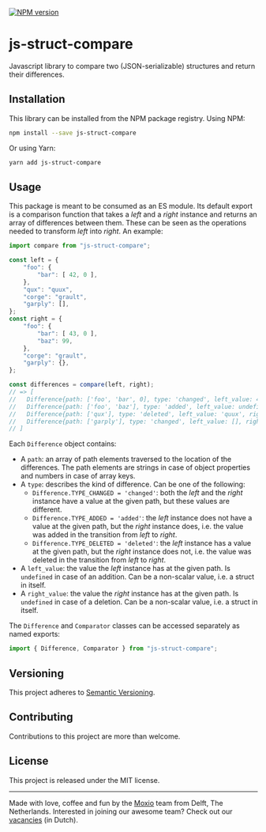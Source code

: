 [![NPM version](https://img.shields.io/npm/v/js-struct-compare.svg)](https://www.npmjs.com/package/js-struct-compare)

js-struct-compare
=================
Javascript library to compare two (JSON-serializable) structures and return their
differences.

Installation
------------
This library can be installed from the NPM package registry. Using NPM:
```sh
npm install --save js-struct-compare
```
Or using Yarn:
```sh
yarn add js-struct-compare
```

Usage
-----
This package is meant to be consumed as an ES module. Its default export is a
comparison function that takes a _left_ and a _right_ instance and returns an
array of differences between them. These can be seen as the operations needed
to transform _left_ into _right_. An example:
```js
import compare from "js-struct-compare";

const left = {
    "foo": {
        "bar": [ 42, 0 ],
    },
    "qux": "quux",
    "corge": "grault",
    "garply": [],
};
const right = {
    "foo": {
        "bar": [ 43, 0 ],
        "baz": 99,
    },
    "corge": "grault",
    "garply": {},
};

const differences = compare(left, right);
// => [
//   Difference{path: ['foo', 'bar', 0], type: 'changed', left_value: 42, right_value: 43},
//   Difference{path: ['foo', 'baz'], type: 'added', left_value: undefined, right_value: 99},
//   Difference{path: ['qux'], type: 'deleted', left_value: 'quux', right_value: undefined}
//   Difference{path: ['garply'], type: 'changed', left_value: [], right_value: {}},
// ]
```

Each `Difference` object contains:

* A `path`: an array of path elements traversed to the location of the differences. The path
  elements are strings in case of object properties and numbers in case of array keys.
* A `type`: describes the kind of difference. Can be one of the following:
    * `Difference.TYPE_CHANGED = 'changed'`: both the _left_ and the _right_ instance have a
      value at the given path, but these values are different.
    * `Difference.TYPE_ADDED = 'added'`: the _left_ instance does not have a value at the
      given path, but the _right_ instance does, i.e. the value was added in the transition
      from _left_ to _right_.
    * `Difference.TYPE_DELETED = 'deleted'`: the _left_ instance has a value at the given
      path, but the _right_ instance does not, i.e. the value was deleted in the transition
      from _left_ to _right_.
* A `left_value`: the value the _left_ instance has at the given path. Is `undefined` in case
  of an addition. Can be a non-scalar value, i.e. a struct in itself.
* A `right_value`: the value the _right_ instance has at the given path. Is `undefined` in case
  of a deletion. Can be a non-scalar value, i.e. a struct in itself.

The `Difference` and `Comparator` classes can be accessed separately as named exports:
```js
import { Difference, Comparator } from "js-struct-compare";
```

Versioning
----------
This project adheres to [Semantic Versioning](http://semver.org/).

Contributing
------------
Contributions to this project are more than welcome.

License
-------
This project is released under the MIT license.

---
Made with love, coffee and fun by the [Moxio](https://www.moxio.com) team from
Delft, The Netherlands. Interested in joining our awesome team? Check out our
[vacancies](https://werkenbij.moxio.com/) (in Dutch).
